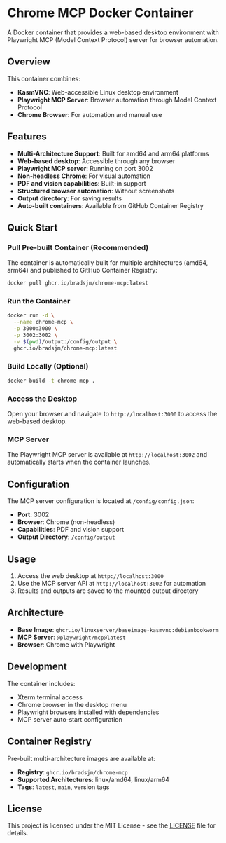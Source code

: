 # Chrome MCP Docker Container

A Docker container that provides a web-based desktop environment with Playwright MCP (Model Context Protocol) server for browser automation.

## Overview

This container combines:
- **KasmVNC**: Web-accessible Linux desktop environment
- **Playwright MCP Server**: Browser automation through Model Context Protocol
- **Chrome Browser**: For automation and manual use

## Features

- **Multi-Architecture Support**: Built for amd64 and arm64 platforms
- **Web-based desktop**: Accessible through any browser
- **Playwright MCP server**: Running on port 3002
- **Non-headless Chrome**: For visual automation
- **PDF and vision capabilities**: Built-in support
- **Structured browser automation**: Without screenshots
- **Output directory**: For saving results
- **Auto-built containers**: Available from GitHub Container Registry

## Quick Start

### Pull Pre-built Container (Recommended)

The container is automatically built for multiple architectures (amd64, arm64) and published to GitHub Container Registry:

```bash
docker pull ghcr.io/bradsjm/chrome-mcp:latest
```

### Run the Container

```bash
docker run -d \
  --name chrome-mcp \
  -p 3000:3000 \
  -p 3002:3002 \
  -v $(pwd)/output:/config/output \
  ghcr.io/bradsjm/chrome-mcp:latest
```

### Build Locally (Optional)

```bash
docker build -t chrome-mcp .
```

### Access the Desktop

Open your browser and navigate to `http://localhost:3000` to access the web-based desktop.

### MCP Server

The Playwright MCP server is available at `http://localhost:3002` and automatically starts when the container launches.

## Configuration

The MCP server configuration is located at `/config/config.json`:

- **Port**: 3002
- **Browser**: Chrome (non-headless)
- **Capabilities**: PDF and vision support
- **Output Directory**: `/config/output`

## Usage

1. Access the web desktop at `http://localhost:3000`
2. Use the MCP server API at `http://localhost:3002` for automation
3. Results and outputs are saved to the mounted output directory

## Architecture

- **Base Image**: `ghcr.io/linuxserver/baseimage-kasmvnc:debianbookworm`
- **MCP Server**: `@playwright/mcp@latest`
- **Browser**: Chrome with Playwright

## Development

The container includes:
- Xterm terminal access
- Chrome browser in the desktop menu
- Playwright browsers installed with dependencies
- MCP server auto-start configuration

## Container Registry

Pre-built multi-architecture images are available at:
- **Registry**: `ghcr.io/bradsjm/chrome-mcp`
- **Supported Architectures**: linux/amd64, linux/arm64
- **Tags**: `latest`, `main`, version tags

## License

This project is licensed under the MIT License - see the [LICENSE](LICENSE) file for details.